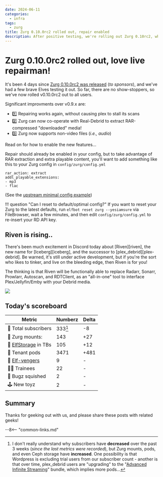 ```yaml
---
date: 2024-06-11
categories:
  - infra
tags:
  - zurg
title: Zurg 0.10.0rc2 rolled out, repair enabled
description: After positive testing, we're rolling out Zurg 0.10rc2, which includes better repairing (no more hanging Plex scans), and unpacking of RAR archives!
---
```


# Zurg 0.10.0rc2 rolled out, love live repairman!

It's been 4 days since [Zurg 0.10.0rc2 was released](https://www.reddit.com/r/debridmediamanager/comments/1d957ib/new_rc_out_0100_release_candidate_2/) (*to sponsors*), and we've had a few brave Elves testing it out. So far, there are no show-stoppers, so we've now rolled v0.10.0rc2 out to all users.

Significant improvments over v0.9.x are:

* :one: Repairing works again, without causing plex to stall its scans
* :two: Zurg can now co-operate with Real-Debrid to extract RAR-compressed "downloaded" media!
* :three: Zurg now supports non-video files (*i.e., audio*)

Read on for how to enable the new features...

<!-- more -->

Repair should already be enabled in your config, but to take advantage of RAR extraction and extra playable content, you'll want to add something like this to your Zurg config in `config/zurg/config.yml`

```
rar_action: extract
addl_playable_extensions:
- mp3
- flac
```

(See the [upstream minimal config example](https://gist.github.com/yowmamasita/ed1be7eff7847a19be78f98d9ea80911))

!!! question "Can I reset to default/optimal config?"
    If you want to reset your Zurg to the latest defaults, run `elfbot reset zurg --yesiamsure` via FileBrowser, wait a few minutes, and then edit `config/zurg/config.yml` to re-insert your RD API key.

## Riven is rising..

There's been much excitement in Discord today about [Riven][riven], the new name for [Iceberg][iceberg], and the successor to [plex_debrid][plex-debrid]. Be warned, it's still under active development, but if you're the sort who likes to tinker, and live on the bleeding edge, then Riven is for you!

The thinking is that Riven will be functionally able to replace Radarr, Sonarr, Prowlarr, Autoscan, and RDTClient, as an "all-in-one" tool to interface Plex/Jellyfin/Emby with your Debrid media.

![](/images/riven-teaser.png)

## Today's scoreboard

Metric | Numberz | Delta
---------|----------|----------
🧝 Total subscribers | 333[^1] | -8
👾 Zurg mounts: | 143 | +27
💾 [ElfStorage](https://elfhosted.com/what-is/elfstorage/) in TBs | 105 | +12
🐬 Tenant pods | 3471 | +481
🦸 [Elf-vengers](https://elfhosted.com/team/#elf-vengers) | 9 | -
🧑‍🎓 Trainees | 22 | -
🐛 Bugz squished | 2 | -
🕹️ New toyz | 2 | -

## Summary

Thanks for geeking out with us, and please share these posts with related geeks!

[^1]: I don't really understand why subscribers have **decreased** over the past 3 weeks (*since the last metrics were recorded*), but Zurg mounts, pods, and even Ceph storage have **increased**. One possibility is that Wordpress is excluding trial users from our subscriber count - another is that over time, plex_debrid users are "upgrading" to the "[Advanced Infinite Streaming](/guides/media/stream-from-real-debrid-with-plex-radarr-sonarr-prowlarr/)" bundle, which implies more pods...

--8<-- "common-links.md"
